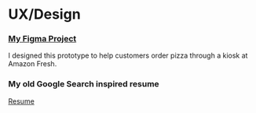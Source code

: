 # UX/Design


### [My Figma Project](https://www.figma.com/file/FsAvhbHhnSQAxIXqsjLuw2/Kiosk-sample?node-id=0%3A1) 
I designed this prototype to help customers order pizza through a kiosk at Amazon Fresh.

### My old Google Search inspired resume

[Resume](https://github.com/atFutz/UX-Design-stuff/blob/main/googleResume.pdf) 

